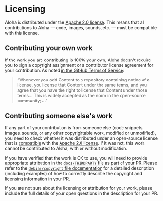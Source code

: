 # Licensing

Aloha is distributed under the [Apache 2.0
license](https://github.com/zulip/zulip/blob/main/LICENSE). This means that all
contributions to Aloha — code, images, sounds, etc. — must be compatible with
this license.

## Contributing your own work

If the work you are contributing is 100% your own, Aloha doesn't require you to
sign a copyright assignment or a contributor license agreement for your
contribution. As noted [in the GitHub Terms of
Service](https://docs.github.com/en/site-policy/github-terms/github-terms-of-service#6-contributions-under-repository-license):

> “Whenever you add Content to a repository containing notice of a license, you
> license that Content under the same terms, and you agree that you have the
> right to license that Content under those terms... This is widely accepted as
> the norm in the open-source community; ...”

## Contributing someone else's work

If any part of your contribution is from someone else (code snippets, images,
sounds, or any other copyrightable work, modified or unmodified), you need to
check whether it was distributed under an open-source license that is
[compatible][wiki-compatibility] with the [Apache 2.0
license](https://github.com/zulip/zulip/blob/main/LICENSE). If it was not, this
work cannot be contributed to Aloha, with or without modification.

[wiki-compatibility]: https://en.wikipedia.org/wiki/License_compatibility#Compatibility_of_FOSS_licenses

If you have verified that the work is OK to use, you will need to provide
appropriate attribution in the [`docs/THIRDPARTY`
file](https://github.com/zulip/zulip/blob/main/docs/THIRDPARTY) as part of your
PR. Please refer to the [`debian/copyright` file
documentation](https://www.debian.org/doc/packaging-manuals/copyright-format/1.0/)
for a detailed description (including examples) of how to correctly describe the
copyright and licensing information in your PR.

If you are not sure about the licensing or attribution for your work, please
include the full details of your open questions in the description for your PR.
